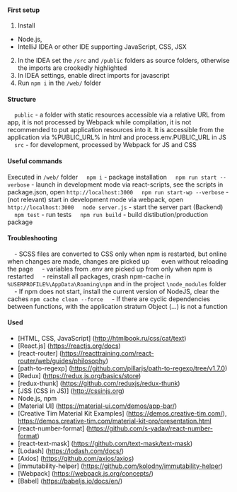 #### First setup
1. Install
* Node.js,
* IntelliJ IDEA or other IDE supporting JavaScript, CSS, JSX
2. In the IDEA set the `/src` and `/public` folders as source folders, otherwise the imports are crookedly highlighted
3. In IDEA settings, enable direct imports for javascript
4. Run `npm i` in the `/web/` folder

#### Structure
    `public` - a folder with static resources accessible via a relative URL from app, it is not processed by Webpack while compilation, it is not recommended to put application resources into it. It is accessible from the application via %PUBLIC_URL% in html and process.env.PUBLIC_URL in JS
    `src` - for development, processed by Webpack for JS and CSS

#### Useful commands
Executed in `/web/` folder
    `npm i` - package installation
    `npm run start --verbose` - launch in development mode via react-scripts, see the scripts in package.json, open `http://localhost:3000`
    `npm run start-wp --verbose` - (not relevant) start in development mode via webpack, open `http://localhost:3000`
    `node server.js` - start the server part (Backend)
    `npm test` - run tests
    `npm run build` - build distibution/production package

#### Troubleshooting
    - SCSS files are converted to CSS only when npm is restarted, but online when changes are made, changes are picked up
      even without reloading the page
    - variables from .env are picked up from only when npm is restarted
    - reinstall all packages, crash npm-cache in `%USERPROFILE%\AppData\Roaming\npm` and in the project `\node_modules` folder
    - If npm does not start, install the current version of NodeJS, clear the caches `npm cache clean --force`
    - If there are cyclic dependencies between functions, with the application stratum Object (...) is not a function

#### Used
* [HTML, CSS, JavaScript] (http://htmlbook.ru/css/cat/text)
* [React.js] (https://reactjs.org/docs)
* [react-router] (https://reacttraining.com/react-router/web/guides/philosophy)
* [path-to-regexp] (https://github.com/pillarjs/path-to-regexp/tree/v1.7.0)
* [Redux] (https://redux.js.org/basics/store)
* [redux-thunk] (https://github.com/reduxjs/redux-thunk)
* [JSS (CSS in JS)] (http://cssinjs.org)
* Node.js, npm
* [Material UI] (https://material-ui.com/demos/app-bar/)
* [Creative Tim Material Kit Examples] (https://demos.creative-tim.com/), https://demos.creative-tim.com/material-kit-pro/presentation.html
* [react-number-format] (https://github.com/s-yadav/react-number-format)
* [react-text-mask] (https://github.com/text-mask/text-mask)
* [Lodash] (https://lodash.com/docs/)
* [Axios] (https://github.com/axios/axios)
* [immutability-helper] (https://github.com/kolodny/immutability-helper)
* [Webpack] (https://webpack.js.org/concepts/)
* [Babel] (https://babeljs.io/docs/en/)
